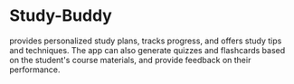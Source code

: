 # Study-Buddy
provides personalized study plans, tracks progress, and offers study tips and techniques. The app can also generate quizzes and flashcards based on the student's course materials, and provide feedback on their performance.
